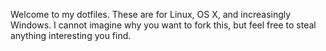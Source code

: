 Welcome to my dotfiles.  These are for Linux, OS X, and increasingly Windows.
I cannot imagine why you want to fork this, but feel free to steal anything
interesting you find.

